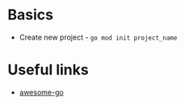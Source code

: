 # Basics

* Create new project - `go mod init project_name`

# Useful links

* [awesome-go](https://github.com/avelino/awesome-go)
